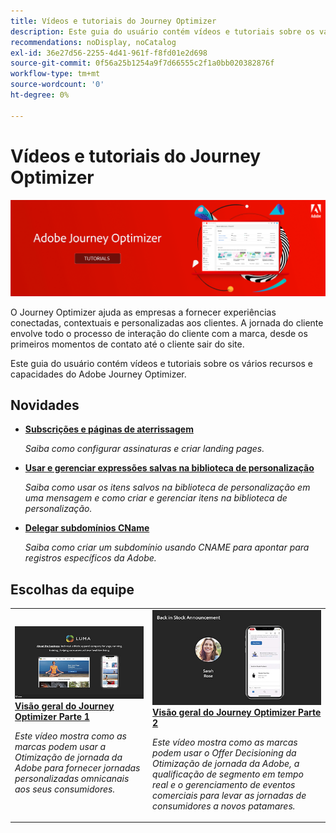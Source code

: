 ```yaml
---
title: Vídeos e tutoriais do Journey Optimizer
description: Este guia do usuário contém vídeos e tutoriais sobre os vários recursos e características do Adobe Journey Optimizer.
recommendations: noDisplay, noCatalog
exl-id: 36e27d56-2255-4d41-961f-f8fd01e2d698
source-git-commit: 0f56a25b1254a9f7d66555c2f1a0bb020382876f
workflow-type: tm+mt
source-wordcount: '0'
ht-degree: 0%

---
```



# Vídeos e tutoriais do Journey Optimizer

![](./assets/ajo-banner.png)

O Journey Optimizer ajuda as empresas a fornecer experiências conectadas, contextuais e personalizadas aos clientes. A jornada do cliente envolve todo o processo de interação do cliente com a marca, desde os primeiros momentos de contato até o cliente sair do site.

Este guia do usuário contém vídeos e tutoriais sobre os vários recursos e capacidades do Adobe Journey Optimizer.

## Novidades

* **[Subscrições e páginas de aterrissagem](/help/subscriptions-and-landing-pages.md)**

   *Saiba como configurar assinaturas e criar landing pages.*

* **[Usar e gerenciar expressões salvas na biblioteca de personalização](/help/personalize-content/use-and-manage-saved-expressions-in-personalization-library.md)**

   *Saiba como usar os itens salvos na biblioteca de personalização em uma mensagem e como criar e gerenciar itens na biblioteca de personalização.*

* **[Delegar subdomínios CName](/help/set-up-email-channel/delegate-cname-subdomains.md)**

   *Saiba como criar um subdomínio usando CNAME para apontar para registros específicos da Adobe.*

## Escolhas da equipe

<table>
<tr>
  <td>
    <a href="./introduction/journey-optimizer-overview-part-1.md">
      <img alt="Visão geral do Journey Optimizer Parte 1 — fornecer jornadas omnicanais (vídeo)" src="./assets/334174.jpg"/>
    </a>
    <div>
      <a href="./introduction/journey-optimizer-overview-part-1.md">
    <strong>Visão geral do Journey Optimizer Parte 1 </strong>
    </a>
    </div>
    <p>
    <em>Este vídeo mostra como as marcas podem usar a Otimização de jornada da Adobe para fornecer jornadas personalizadas omnicanais aos seus consumidores.</em>
    <p>
  </td>
    <td>
    <a href="./introduction/journey-optimizer-overview-part-2.md">
      <img alt="Visão geral do Journey Optimizer Parte 2 — fornecer jornadas omnicanais (vídeo)" src="./assets/334175.jpg"/>
    </a>
    <div>
      <a href="./introduction/journey-optimizer-overview-part-2.md">
    <strong>Visão geral do Journey Optimizer Parte 2  </strong>
    </a>
    </div>
    <p>
    <em>Este vídeo mostra como as marcas podem usar o Offer Decisioning da Otimização de jornada da Adobe, a qualificação de segmento em tempo real e o gerenciamento de eventos comerciais para levar as jornadas de consumidores a novos patamares.</em>
    <p>
  </td>
</table>
